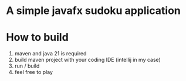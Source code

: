 # A simple javafx sudoku application

# How to build
1. maven and java 21 is required
2. build maven project with your coding IDE (intellij in my case)
3. run / build
4. feel free to play
